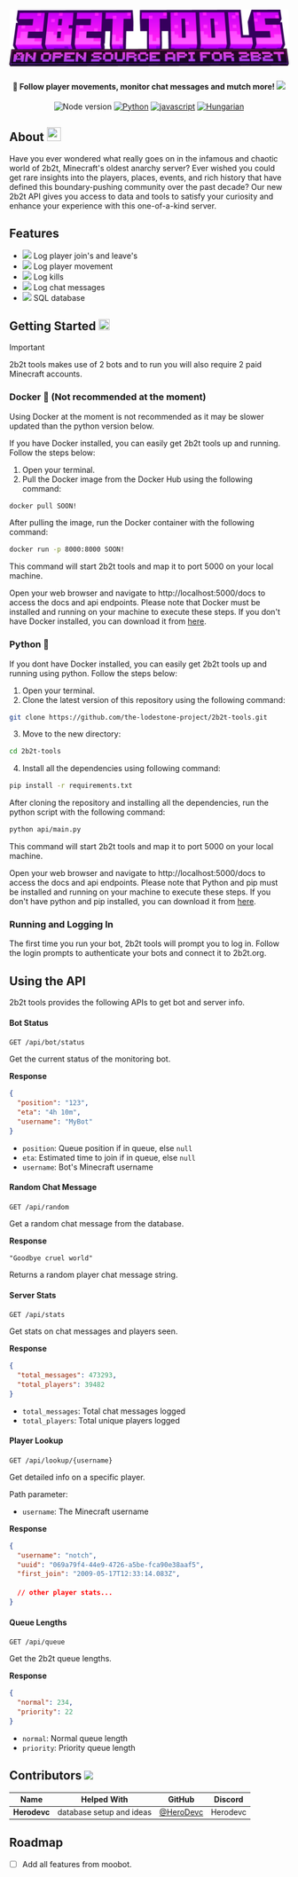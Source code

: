 <file-attachment-contents filename="README.md">

<h1 align="center">
  <br>
  <a href="https://github.com/the-lodestone-project/2b2t-tools/"><img src="https://github.com/the-lodestone-project/2b2t-tools/blob/main/minecraft_title.png?raw=true" alt="2b2t tools" width="600"></a>
  <br>
</h1>

<h4 align="center">🤖 Follow player movements, monitor chat messages and mutch more! <img src="https://minecraft.wiki/images/Invicon_Recovery_Compass.gif?c2f29"></h4>

<p align="center">
    <img alt="Node version" src="https://img.shields.io/static/v1?label=node&message=%20%3E=18.0.0&logo=node.js&color=2334D058" />
      <a href="https://python.org/"><img src="https://img.shields.io/badge/Python-FFD43B?logo=python&logoColor=blue" alt="Python"></a>
  <a href="https://github.com/reworkd/AgentGPT/blob/master/docs/README.zh-HANS.md"><img src="https://img.shields.io/badge/JavaScript-323330?logo=minecraft&logoColor=F7DF1E" alt="javascript"></a>
  <a href="soon!"><img src="https://img.shields.io/badge/Discord-5865F2?logo=discord&logoColor=white" alt="Hungarian"></a>
</p>

<!-- ![screenshot](https://raw.githubusercontent.com/SilkePilon/youdotcom/main/assets/images/YouDotCom.jpg) -->

## About <img src="https://github.com/the-lodestone-project/Lodestone/tree/main/assets/items/upscaled/writable_book.png" width="25" height="25">

Have you ever wondered what really goes on in the infamous and chaotic world of 2b2t, Minecraft's oldest anarchy server? Ever wished you could get rare insights into the players, places, events, and rich history that have defined this boundary-pushing community over the past decade? Our new 2b2t API gives you access to data and tools to satisfy your curiosity and enhance your experience with this one-of-a-kind server.


## Features

* <img src="https://minecraft.wiki/images/ItemSprite_compass.png?2364d"> Log player join's and leave's
* <img src="https://minecraft.wiki/images/EnvSprite_sprint.png?e9341"> Log player movement
* <img src="https://minecraft.wiki/images/EffectSprite_strength-revision-1.png?8da27"> Log kills
* <img src="https://minecraft.wiki/images/ItemSprite_oak-sign.png?e1d26"> Log chat messages
* <img src="https://minecraft.wiki/images/EffectSprite_particle-speed.png?0ed64"> SQL database

## Getting Started <img src="https://github.com/the-lodestone-project/Lodestone/tree/main/assets/items/upscaled/iron_sword.png" width="20" height="20">

> [!IMPORTANT]
> 2b2t tools makes use of 2 bots and to run you will also require 2 paid Minecraft accounts.

### Docker 🐳 (Not recommended at the moment)

Using Docker at the moment is not recommended as it may be slower updated than the python version below.

If you have Docker installed, you can easily get 2b2t tools up and running. Follow the steps below:

1. Open your terminal.
2. Pull the Docker image from the Docker Hub using the following command:

```bash
docker pull SOON!
```

After pulling the image, run the Docker container with the following command:

```bash
docker run -p 8000:8000 SOON!
```

This command will start 2b2t tools and map it to port 5000 on your local machine.

Open your web browser and navigate to http://localhost:5000/docs to access the docs and api endpoints.
Please note that Docker must be installed and running on your machine to execute these steps. If you don't have Docker installed, you can download it from [here](https://docs.docker.com/get-docker/).

### Python 🐍

If you dont have Docker installed, you can easily get 2b2t tools up and running using python. Follow the steps below:

1. Open your terminal.
2. Clone the latest version of this repository using the following command:

```bash
git clone https://github.com/the-lodestone-project/2b2t-tools.git
```

3. Move to the new directory:

```bash
cd 2b2t-tools
```

4. Install all the dependencies using following command:

```bash
pip install -r requirements.txt
```

After cloning the repository and installing all the dependencies, run the python script with the following command:

```bash
python api/main.py
```

This command will start 2b2t tools and map it to port 5000 on your local machine.

Open your web browser and navigate to http://localhost:5000/docs to access the docs and api endpoints.
Please note that Python and pip must be installed and running on your machine to execute these steps. If you don't have python and pip installed, you can download it from [here](https://www.python.org/downloads/).


### Running and Logging In
The first time you run your bot, 2b2t tools will prompt you to log in. Follow the login prompts to authenticate your bots and connect it to 2b2t.org.


</details>

## Using the API

2b2t tools provides the following APIs to get bot and server info.

#### Bot Status

```
GET /api/bot/status
```

Get the current status of the monitoring bot.

**Response**

```json
{
  "position": "123", 
  "eta": "4h 10m",
  "username": "MyBot"
}
```

- `position`: Queue position if in queue, else `null`
- `eta`: Estimated time to join if in queue, else `null` 
- `username`: Bot's Minecraft username

#### Random Chat Message 

```
GET /api/random 
```

Get a random chat message from the database.

**Response**

```
"Goodbye cruel world" 
```

Returns a random player chat message string.

#### Server Stats

```
GET /api/stats
```  

Get stats on chat messages and players seen.

**Response**

```json
{
  "total_messages": 473293,
  "total_players": 39482  
}
```

- `total_messages`: Total chat messages logged 
- `total_players`: Total unique players logged

#### Player Lookup

```
GET /api/lookup/{username}
```

Get detailed info on a specific player.

Path parameter:

- `username`: The Minecraft username 

**Response**

```json
{
  "username": "notch",
  "uuid": "069a79f4-44e9-4726-a5be-fca90e38aaf5",
  "first_join": "2009-05-17T12:33:14.083Z",
  
  // other player stats...
}
```

#### Queue Lengths

```
GET /api/queue  
```

Get the 2b2t queue lengths.

**Response** 

```json
{
  "normal": 234,
  "priority": 22 
}
``` 

- `normal`: Normal queue length
- `priority`: Priority queue length

## Contributors <img src="https://minecraft.wiki/images/EnvSprite_heart.png?8a428">
| Name                | Helped With                               | GitHub   | Discord   |
| --------------------- | ----------------------------------------- | ----------- | ----------- |
| **Herodevc**            | database setup and ideas | [@HeroDevc](https://github.com/HeroDevc) | Herodevc |



## Roadmap

- [ ] Add all features from moobot.

</file-attachment-contents>
